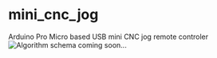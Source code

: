 # mini_cnc_jog
Arduino Pro Micro based USB mini CNC jog remote controler
![Algorithm schema](./images/schema.jpg)
coming soon...



